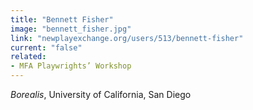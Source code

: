 ```yaml
---
title: "Bennett Fisher"
image: "bennett_fisher.jpg"
link: "newplayexchange.org/users/513/bennett-fisher"
current: "false"
related:
- MFA Playwrights’ Workshop
---
```


*Borealis*, University of California, San Diego

